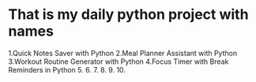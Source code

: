 # That is my daily python project with names
1.Quick Notes Saver with Python
2.Meal Planner Assistant with Python
3.Workout Routine Generator with Python
4.Focus Timer with Break Reminders in Python
5.
6.
7.
8.
9.
10.
 